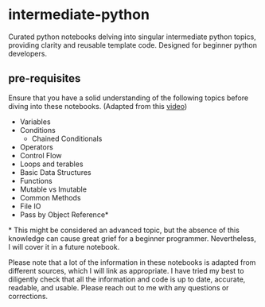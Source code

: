 # intermediate-python
Curated python notebooks delving into singular intermediate python topics, providing clarity and reusable template code. Designed for beginner python developers.

## pre-requisites
Ensure that you have a solid understanding of the following topics before diving into these notebooks. (Adapted from this [video](https://www.youtube.com/watch?v=p15xzjzR9j0))

* Variables
* Conditions
  * Chained Conditionals
* Operators
* Control Flow
* Loops and terables
* Basic Data Structures
* Functions
* Mutable vs Imutable
* Common Methods
* File IO
* Pass by Object Reference\*



\* This might be considered an advanced topic, but the absence of this knowledge can cause great grief for a beginner programmer. Nevertheless, I will cover it in a future notebook.


Please note that a lot of the information in these notebooks is adapted from different sources, which I will link as appropriate. I have tried my best to diligently check that all the information and code is up to date, accurate, readable, and usable. Please reach out to me with any questions or corrections.
